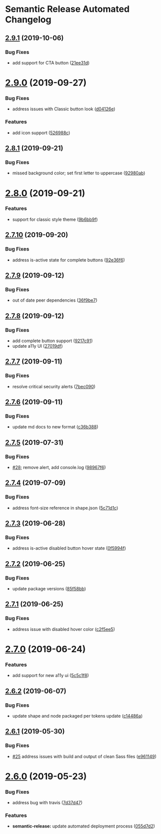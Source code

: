 # Semantic Release Automated Changelog

## [2.9.1](https://github.com/AlaskaAirlines/OrionStatelessComponents__ods-button/compare/v2.9.0...v2.9.1) (2019-10-06)


### Bug Fixes

* add support for CTA button ([21ee31d](https://github.com/AlaskaAirlines/OrionStatelessComponents__ods-button/commit/21ee31d))

# [2.9.0](https://github.com/AlaskaAirlines/OrionStatelessComponents__ods-button/compare/v2.8.1...v2.9.0) (2019-09-27)


### Bug Fixes

* address issues with Classic button look ([d04126e](https://github.com/AlaskaAirlines/OrionStatelessComponents__ods-button/commit/d04126e))


### Features

* add icon support ([526988c](https://github.com/AlaskaAirlines/OrionStatelessComponents__ods-button/commit/526988c))

## [2.8.1](https://github.com/AlaskaAirlines/OrionStatelessComponents__ods-button/compare/v2.8.0...v2.8.1) (2019-09-21)


### Bug Fixes

* missed background color; set first letter to uppercase ([92980ab](https://github.com/AlaskaAirlines/OrionStatelessComponents__ods-button/commit/92980ab))

# [2.8.0](https://github.com/AlaskaAirlines/OrionStatelessComponents__ods-button/compare/v2.7.10...v2.8.0) (2019-09-21)


### Features

* support for classic style theme ([9b6bb9f](https://github.com/AlaskaAirlines/OrionStatelessComponents__ods-button/commit/9b6bb9f))

## [2.7.10](https://github.com/AlaskaAirlines/OrionStatelessComponents__ods-button/compare/v2.7.9...v2.7.10) (2019-09-20)


### Bug Fixes

* address is-active state for complete buttons ([92e36f6](https://github.com/AlaskaAirlines/OrionStatelessComponents__ods-button/commit/92e36f6))

## [2.7.9](https://github.com/AlaskaAirlines/OrionStatelessComponents__ods-button/compare/v2.7.8...v2.7.9) (2019-09-12)


### Bug Fixes

* out of date peer dependencies ([36f9be7](https://github.com/AlaskaAirlines/OrionStatelessComponents__ods-button/commit/36f9be7))

## [2.7.8](https://github.com/AlaskaAirlines/OrionStatelessComponents__ods-button/compare/v2.7.7...v2.7.8) (2019-09-12)


### Bug Fixes

* add complete button support ([9217c91](https://github.com/AlaskaAirlines/OrionStatelessComponents__ods-button/commit/9217c91))
* update a11y UI ([27019df](https://github.com/AlaskaAirlines/OrionStatelessComponents__ods-button/commit/27019df))

## [2.7.7](https://github.com/AlaskaAirlines/OrionStatelessComponents__ods-button/compare/v2.7.6...v2.7.7) (2019-09-11)


### Bug Fixes

* resolve critical security alerts ([7bec090](https://github.com/AlaskaAirlines/OrionStatelessComponents__ods-button/commit/7bec090))

## [2.7.6](https://github.com/AlaskaAirlines/OrionStatelessComponents__ods-button/compare/v2.7.5...v2.7.6) (2019-09-11)


### Bug Fixes

* update md docs to new format ([c36b388](https://github.com/AlaskaAirlines/OrionStatelessComponents__ods-button/commit/c36b388))

## [2.7.5](https://github.com/AlaskaAirlines/OrionStatelessComponents__ods-button/compare/v2.7.4...v2.7.5) (2019-07-31)


### Bug Fixes

* [#28](https://github.com/AlaskaAirlines/OrionStatelessComponents__ods-button/issues/28); remove alert, add console.log ([98967f6](https://github.com/AlaskaAirlines/OrionStatelessComponents__ods-button/commit/98967f6))

## [2.7.4](https://github.com/AlaskaAirlines/OrionStatelessComponents__ods-button/compare/v2.7.3...v2.7.4) (2019-07-09)


### Bug Fixes

* address font-size reference in shape.json ([5c71d1c](https://github.com/AlaskaAirlines/OrionStatelessComponents__ods-button/commit/5c71d1c))

## [2.7.3](https://github.com/AlaskaAirlines/OrionStatelessComponents__ods-button/compare/v2.7.2...v2.7.3) (2019-06-28)


### Bug Fixes

* address is-active disabled button hover state ([0f5994f](https://github.com/AlaskaAirlines/OrionStatelessComponents__ods-button/commit/0f5994f))

## [2.7.2](https://github.com/AlaskaAirlines/OrionStatelessComponents__ods-button/compare/v2.7.1...v2.7.2) (2019-06-25)


### Bug Fixes

* update package versions ([85f58bb](https://github.com/AlaskaAirlines/OrionStatelessComponents__ods-button/commit/85f58bb))

## [2.7.1](https://github.com/AlaskaAirlines/OrionStatelessComponents__ods-button/compare/v2.7.0...v2.7.1) (2019-06-25)


### Bug Fixes

* address issue with disabled hover color ([c2f5ee5](https://github.com/AlaskaAirlines/OrionStatelessComponents__ods-button/commit/c2f5ee5))

# [2.7.0](https://github.com/AlaskaAirlines/OrionStatelessComponents__ods-button/compare/v2.6.2...v2.7.0) (2019-06-24)


### Features

* add support for new a11y ui ([5c5c1f8](https://github.com/AlaskaAirlines/OrionStatelessComponents__ods-button/commit/5c5c1f8))

## [2.6.2](https://github.com/AlaskaAirlines/OrionStatelessComponents__ods-button/compare/v2.6.1...v2.6.2) (2019-06-07)


### Bug Fixes

* update shape and node packaged per tokens update ([c14486a](https://github.com/AlaskaAirlines/OrionStatelessComponents__ods-button/commit/c14486a))

## [2.6.1](https://github.com/AlaskaAirlines/OrionStatelessComponents__ods-button/compare/v2.6.0...v2.6.1) (2019-05-30)


### Bug Fixes

* [#25](https://github.com/AlaskaAirlines/OrionStatelessComponents__ods-button/issues/25) address issues with build and output of clean Sass files ([e961149](https://github.com/AlaskaAirlines/OrionStatelessComponents__ods-button/commit/e961149))

# [2.6.0](https://github.com/AlaskaAirlines/OrionStatelessComponents__ods-button/compare/v2.5.6...v2.6.0) (2019-05-23)


### Bug Fixes

* address bug with travis ([7d37d47](https://github.com/AlaskaAirlines/OrionStatelessComponents__ods-button/commit/7d37d47))


### Features

* **semantic-release:** update automated deployment process ([055d7d2](https://github.com/AlaskaAirlines/OrionStatelessComponents__ods-button/commit/055d7d2))
